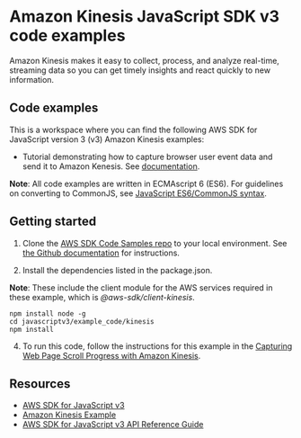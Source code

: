 # Amazon Kinesis JavaScript SDK v3 code examples

Amazon Kinesis makes it easy to collect, process, and analyze real-time, streaming data so you can get timely insights and react quickly to new information.

## Code examples

This is a workspace where you can find the following AWS SDK for JavaScript version 3 (v3) Amazon Kinesis examples:

-   Tutorial demonstrating how to capture browser user event data and send it to Amazon Kenesis. See [documentation](https://docs.aws.amazon.com/sdk-for-javascript/v3/developer-guide/kinesis-examples.html).

**Note**: All code examples are written in ECMAscript 6 (ES6). For guidelines on converting to CommonJS, see
[JavaScript ES6/CommonJS syntax](https://docs.aws.amazon.com/sdk-for-javascript/v3/developer-guide/sdk-example-javascript-syntax.html).

## Getting started

1. Clone the [AWS SDK Code Samples repo](https://github.com/picante-io/aws-doc-sdk-examples) to your local environment. See [the Github documentation](https://docs.github.com/en/github/creating-cloning-and-archiving-repositories/cloning-a-repository) for instructions.

1. Install the dependencies listed in the package.json.

**Note**: These include the client module for the AWS services required in these example,
which is _@aws-sdk/client-kinesis_.

```
npm install node -g
cd javascriptv3/example_code/kinesis
npm install
```

4. To run this code, follow the instructions for this example in the [Capturing Web Page Scroll Progress with Amazon Kinesis](https://docs.aws.amazon.com/sdk-for-javascript/v3/developer-guide/kinesis-examples-capturing-page-scrolling.html).

## Resources

-   [AWS SDK for JavaScript v3](https://github.com/aws/aws-sdk-js-v3)
-   [Amazon Kinesis Example](https://docs.aws.amazon.com/sdk-for-javascript/v3/developer-guide/kinesis-examples.html)
-   [AWS SDK for JavaScript v3 API Reference Guide](https://docs.aws.amazon.com/AWSJavaScriptSDK/v3/latest/clients/client-kinesis/index.html)
